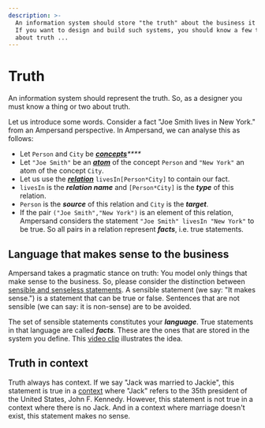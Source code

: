 ```yaml
---
description: >-
  An information system should store "the truth" about the business it supports.
  If you want to design and build such systems, you should know a few things
  about truth ...
---
```


# Truth

An information system should represent the truth. So, as a designer you must know a thing or two about truth.

Let us introduce some words. Consider a fact "Joe Smith lives in New York." from an Ampersand perspective. In Ampersand, we can analyse this as follows:

* Let `Person` and `City` be [_**concepts**_](concepts.md)_\*\*\*\*_
* Let `"Joe Smith"` be an [_**atom**_](atoms.md) of the concept `Person` and `"New York"` an atom of the concept `City`.
* Let us use the [_**relation**_](relations.md) `livesIn[Person*City]` to contain our fact.
* `livesIn` is the _**relation name**_ and `[Person*City]` is the _**type**_ of this relation.
* `Person` is the _**source**_ of this relation and `City` is the _**target**_.
* If the pair `("Joe Smith","New York")` is an element of this relation, Ampersand considers the statement `"Joe Smith" livesIn "New York"` to be true. So all pairs in a relation represent _**facts**_, i.e. true statements.

## Language that makes sense to the business

Ampersand takes a pragmatic stance on truth: You model only things that make sense to the business. So, please consider the distinction between [sensible and senseless statements](https://player.ou.nl/wowzaportlets/#!production/VDvSFqQ). A sensible statement \(we say: "It makes sense."\) is a statement that can be true or false. Sentences that are not sensible \(we can say: it is non-sense\) are to be avoided.

The set of sensible statements constitutes your _**language**_. True statements in that language are called _**facts**_. These are the ones that are stored in the system you define. This [video clip](https://player.ou.nl/wowzaportlets/#!production/An9G5DT) illustrates the idea.

## Truth in context

Truth always has context. If we say "Jack was married to Jackie", this statement is true in a [context](context.md) where "Jack" refers to the 35th president of the United States, John F. Kennedy. However, this statement is not true in a context where there is no Jack. And in a context where marriage doesn't exist, this statement makes no sense.

